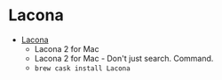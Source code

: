 # Lacona
- [Lacona](https://www.lacona.io/)
  -  Lacona 2 for Mac
  - Lacona 2 for Mac - Don't just search. Command.
  - `brew cask install Lacona`
